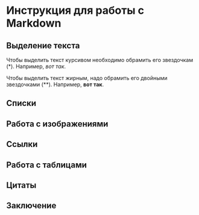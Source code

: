 # Инструкция для работы с Markdown

## Выделение текста

Чтобы выделить текст курсивом необходимо обрамить его звездочкам (*). Например, *вот так*.

Чтобы выделить текст жирным, надо обрамить его двойными звездочками (**). Например, **вот так**.
## Списки

## Работа с изображениями 

## Ссылки

## Работа с таблицами

## Цитаты

## Заключение
